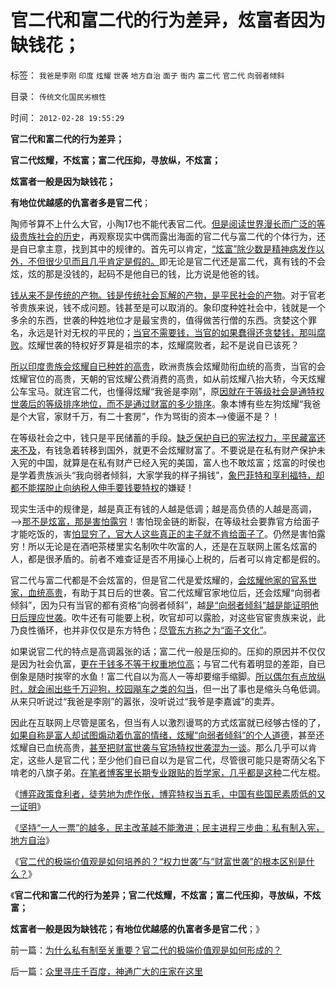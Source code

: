 # 官二代和富二代的行为差异，炫富者因为缺钱花；

标签： `我爸是李刚` `印度` `炫耀` `世袭` `地方自治` `面子` `衙内` `富二代` `官二代` `向弱者倾斜` 

目录： `传统文化国民劣根性`

时间： `2012-02-28 19:55:29`

**官二代和富二代的行为差异；**

**官二代炫耀，不炫富；富二代压抑，寻放纵，不炫富；**

**炫富者一般是因为缺钱花；**

**有地位优越感的仇富者多是官二代**；

陶师爷算不上什么大官，小陶17也不能代表官二代。[但是阅读世界漫长而广泛的等级贵族社会的历史](../../../2012/1/28/安定团结的等级社会的侵略者／征服者／君权／伟大领袖.md)，再观察现实中偶而露出海面的官二代与富二代的个体行为，还是自已拿主意，找到其中的规律的。首先可以肯定，[“炫富”除少数是精神病发作以外，不但很少见而且几乎肯定是假的。](../../../2009/8/27/资产存于外，负债寄于内——财不可露眼.md)即无论是官二代还是富二代，真有钱的不会炫，炫的那是没钱的，起码不是他自已的钱，比方说是他爸的钱。

[钱从来不是传统的产物。钱是传统社会瓦解的产物，是平民社会的产物](../../../2012/2/27/印度种姓制度是最完善的社会主义民主.md)。对于官老爷贵族来说，钱不成问题。钱甚至是可以取消的。象印度种姓社会中，钱就是一个多余的东西，世袭的种姓地位才是最宝贵的，值得做苦行僧的东西。贪婪这个罪名，永远是针对无权的平民的；[当官不需要钱，当官的如果蠢得还贪婪钱，那叫腐败](../../../2009/12/5/无私的社会是不能反腐败的.md)。炫耀世袭的特权好歹算是祖宗的本，炫耀腐败者，起不是说自已该死？

[所以印度贵族会炫耀自已种姓的高贵](../../../2012/2/27/印度种姓制度与户籍制度的异同.md)，欧洲贵族会炫耀勋衔血统的高贵，当官的会炫耀官位的高贵，天朝的官炫耀公费消费的高贵，如从前炫耀八抬大轿，今天炫耀公车宝马。就连官二代，也懂得炫耀“我爸是李刚”，原[因就在于等级社会是通特权世袭后的等级排序地位，而不是通过财富的多少排序](../../../2009/12/8/奴隶社会中的财富衡量标准.md)。象本博有些左狗炫耀“我爸是个大官，家财千万，有二十套房”，作为骂街的资本——>傻逼不是？！

在等级社会之中，钱只是平民储蓄的手段。[缺乏保护自已的宪法权力，平民藏富还来不及](../../../2009/8/27/富人不需要保护，特权才需要保护.md)，有钱急着转移到国外，就更不会炫耀财富了。不要说是在私有财产保护未入宪的中国，就算是在私有财产已经入宪的美国，富人也不敢炫富；炫富的时侯也是学着贵族派头“我向弱者倾斜，大家学我的样子捐钱”，[象巴菲特和享利福特，却都不能摆脱止向纳税人伸手要钱要特权](../../../2011/10/18/NoPrivateNotax！美国茶党和中国乌有之乡.md)的嫌疑！

现实生活中的规律是，越是真正有钱的人越是低调；越是高负债的人越是高调，——>[那不是炫富，那是害怕露穷](../../../2009/7/18/坐享特权的民粹不了解中国经济的真实困境.md)！害怕现金链的断裂，在等级社会要靠官方给面子才能吃饭的，害[怕显穷了，官大人这些真正的主子就不肯给面子了](../../../2010/2/28/行政垄断的专营权与黑社会腐败的关系.md)。仍然是害怕露穷！所以无论是在酒吧茶楼里实名制吹牛吹富的人，还是在互联网上匿名炫富的人，都是很矛盾的。前者不难查证是否不用操心上税的，后者可以肯定都是假的。

官二代与富二代都是不会炫富的，但是官二代是爱炫耀的，[会炫耀他家的官系世家，血统高贵](../../../2009/12/5/需要讲政治的社会和不需要讲政治的公民.md)，有助于其日后的世袭。官二代炫耀官家地位后，还会炫耀“向弱者倾斜”，因为只有当官的都有资格“向弱者倾斜”，越[是“向弱者倾斜”越是能证明他日后理应世袭](../../../2011/11/10/贵族不需要钱，平民根本没有权.md)。吹牛还有可能要上税，吹官却可以露脸，对这些官宦贵族来说，此乃良性循环，也并非仅仅是东方特色；[尽管东方称之为“面子文化”](http://darthvad.blog.163.com/blog/static/53399470201062905157718/)。

如果说官二代的特点是高调嚣张的话；富二代一般是压抑的。压抑的原因并不仅仅是因为社会仇富，[更在于钱多不等于权重地位高](../../../2010/12/22/看见别人快乐他就很痛苦，和帕累托累进.md)；与官二代有着明显的差距，自已倒象是随时挨宰的水鱼！富二代自以为高人一等却要缩手缩脚。[所以偶尔有点放纵时，就会闹出些千万迎狗，校园飚车之类的勾当](../../../2009/11/28/从工作福利消除贫富差距看公有制的低效率.md)，但一出了事也是缩头乌龟低调。从来只听说过“我爸是李刚”的嚣张，没听说过“我爷是李嘉诚”的卖弄。

因此在互联网上尽管是匿名，但当有人以激烈谩骂的方式炫富就已经够古怪的了，[如果自称是富人却试图煽动着仇富的情绪，炫耀“向弱者倾斜”的个人道德](../../../2009/8/2/行政监管无法减少腐败，无法控制特权最大化定律.md)，甚至还炫耀自已血统高贵，[甚至把财富世袭与官场特权世袭混为一谈](../../../2012/2/22/私有制不是私有化，市场经济不是市场化，民主不是选举化.md)。那么几乎可以肯定，这些人是官二代；至少他们自已自以为是官二代，尽管很可能只是寄荫父名下啃老的八旗子弟。[在笔者博客里长期专业跟贴的哲学家，几乎都是这种](../../../2011/3/4/请把话说清楚！沟通科学不是万能的.md)二代左棍。

《[博弈政策食利者，徒劳地为虎作伥，博弈特权当五毛，中国有些国民素质低的又一证明](../../../2012/2/27/博弈政策食利者，为虎作伥当五毛.md)》

《[坚持“一人一票”的越多，民主改革越不能激进；民主进程三步曲：私有制入宪，地方自治](../../../2012/2/27/越来越多人意识到“多数人的暴政”，中国民主越来越近了.md)》

《[官二代的极端价值观是如何培养的？“权力世袭”与“财富世袭”的根本区别是什么？](../../../2012/2/28/为什么私有制至关重要？官二代的极端价值观是如何形成的？.md)》

《**官二代和富二代的行为差异；官二代炫耀，不炫富；富二代压抑，寻放纵，不炫富；**

**炫富者一般是因为缺钱花；有地位优越感的仇富者多是官二代**；》



前一篇：[为什么私有制至关重要？官二代的极端价值观是如何形成的？](../../../2012/2/28/为什么私有制至关重要？官二代的极端价值观是如何形成的？.md)

后一篇：[众里寻庄千百度，神通广大的庄家在这里](../../../2012/2/28/众里寻庄千百度，神通广大的庄家在这里.md)